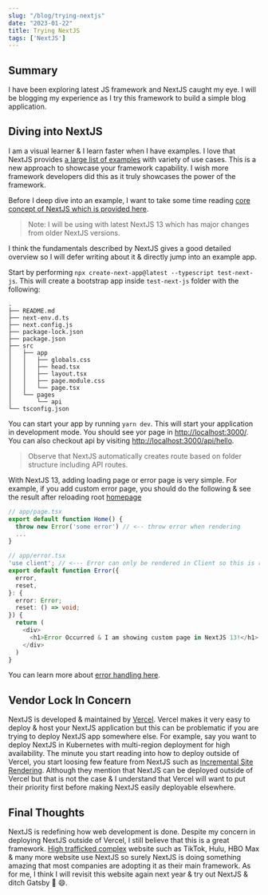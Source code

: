 ```yaml
---
slug: "/blog/trying-nextjs"
date: "2023-01-22"
title: Trying NextJS
tags: ['NextJS']
---
```


## Summary
I have been exploring latest JS framework and NextJS caught my eye. I will be blogging my experience as I try this framework to build a simple blog application.


## Diving into NextJS
I am a visual learner & I learn faster when I have examples. I love that NextJS provides [a large list of examples](https://github.com/vercel/next.js/tree/canary/examples) with variety of use cases. This is a new approach to showcase your framework capability. I wish more framework developers did this as it truly showcases the power of the framework.

Before I deep dive into an example, I want to take some time reading [core concept of NextJS which is provided here](https://beta.nextjs.org/docs/routing/fundamentals). 

>Note: I will be using with latest NextJS 13 which has major changes from older NextJS versions. 

I think the fundamentals described by NextJS gives a good detailed overview so I will defer writing about it & directly jump into an example app.

Start by performing `npx create-next-app@latest --typescript test-next-js`. This will create a bootstrap app inside `test-next-js` folder  with the following:
```
.
├── README.md
├── next-env.d.ts
├── next.config.js
├── package-lock.json
├── package.json
├── src
│   ├── app
│   │   ├── globals.css
│   │   ├── head.tsx
│   │   ├── layout.tsx
│   │   ├── page.module.css
│   │   └── page.tsx
│   └── pages
│       └── api
└── tsconfig.json
```
You can start your app by running `yarn dev`. This will start your application in development mode. You should see yor page in [http://localhost:3000/](http://localhost:3000/). You can also checkout api by visiting [http://localhost:3000/api/hello](http://localhost:3000/api/hello).
> Observe that NextJS automatically creates route based on folder structure including API routes. 

With NextJS 13, adding loading page or error page is very simple. For example, if you add custom error page, you should do the following & see the result after reloading root [homepage]((http://localhost:3000/))
```ts
// app/page.tsx
export default function Home() {
  throw new Error('some error') // <-- throw error when rendering
  ...
}

// app/error.tsx
'use client'; // <--- Error can only be rendered in Client so this is required
export default function Error({
  error,
  reset,
}: {
  error: Error;
  reset: () => void;
}) {
  return (
    <div>
      <h1>Error Occurred & I am showing custom page in NextJS 13!</h1>
    </div>
  )
}
``` 
You can learn more about [error handling here](https://beta.nextjs.org/docs/routing/error-handling).

## Vendor Lock In Concern
NextJS is developed & maintained by [Vercel](https://vercel.com/). Vercel makes it very easy to deploy & host your NextJS application but this can be problematic if you are trying to deploy NextJS app somewhere else. For example, say you want to deploy NextJS in Kubernetes with multi-region deployment for high availability. The minute you start reading into how to deploy outside of Vercel, you start loosing few feature from NextJS such as [Incremental Site Rendering](https://nextjs.org/docs/basic-features/data-fetching/incremental-static-regeneration). Although they mention that NextJS can be deployed outside of Vercel but that is not the case & I understand that Vercel will want to put their priority first before making NextJS easily deployable elsewhere. 

## Final Thoughts
NextJS is redefining how web development is done. Despite my concern in deploying NextJS outside of Vercel, I still believe that this is a great framework. [High trafficked complex](https://nextjs.org/showcase) website such as TikTok, Hulu, HBO Max & many more website use NextJS so surely NextJS is doing something amazing that most companies are adopting it as their main framework. As for me, I think I will revisit this website again next year & try out NextJS & ditch Gatsby 🤠 😄.